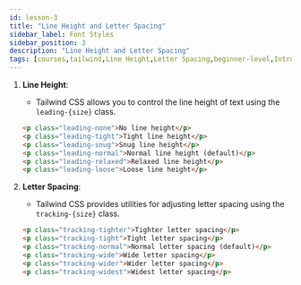 ```yaml
---
id: lesson-3
title: "Line Height and Letter Spacing"
sidebar_label: Font Styles
sidebar_position: 3
description: "Line Height and Letter Spacing"
tags: [courses,tailwind,Line Height,Letter Spacing,beginner-level,Introduction]
---
```

 

1. **Line Height**:
   - Tailwind CSS allows you to control the line height of text using the `leading-{size}` class.
   ```html
   <p class="leading-none">No line height</p>
   <p class="leading-tight">Tight line height</p>
   <p class="leading-snug">Snug line height</p>
   <p class="leading-normal">Normal line height (default)</p>
   <p class="leading-relaxed">Relaxed line height</p>
   <p class="leading-loose">Loose line height</p>
   ```

2. **Letter Spacing**:
   - Tailwind CSS provides utilities for adjusting letter spacing using the `tracking-{size}` class.
   ```html
   <p class="tracking-tighter">Tighter letter spacing</p>
   <p class="tracking-tight">Tight letter spacing</p>
   <p class="tracking-normal">Normal letter spacing (default)</p>
   <p class="tracking-wide">Wide letter spacing</p>
   <p class="tracking-wider">Wider letter spacing</p>
   <p class="tracking-widest">Widest letter spacing</p>
   ```
